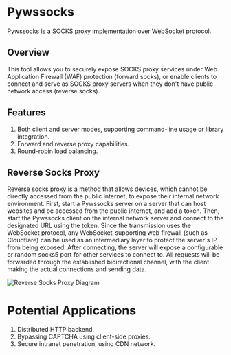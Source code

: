 # Pywssocks

Pywssocks is a SOCKS proxy implementation over WebSocket protocol.

## Overview

This tool allows you to securely expose SOCKS proxy services under Web Application Firewall (WAF) protection (forward socks), or enable clients to connect and serve as SOCKS proxy servers when they don't have public network access (reverse socks).

## Features

1. Both client and server modes, supporting command-line usage or library integration.
2. Forward and reverse proxy capabilities.
3. Round-robin load balancing.

## Reverse Socks Proxy

Reverse socks proxy is a method that allows devices, which cannot be directly accessed from the public internet, to expose their internal network environment. First, start a Pywssocks server on a server that can host websites and be accessed from the public internet, and add a token. Then, start the Pywssocks client on the internal network server and connect to the designated URL using the token. Since the transmission uses the WebSocket protocol, any WebSocket-supporting web firewall (such as Cloudflare) can be used as an intermediary layer to protect the server's IP from being exposed. After connecting, the server will expose a configurable or random socks5 port for other services to connect to. All requests will be forwarded through the established bidirectional channel, with the client making the actual connections and sending data.

![Reverse Socks Proxy Diagram](https://github.com/zetxtech/pywssocks/raw/main/images/reverse_proxy_diagram.svg)

# Potential Applications

1. Distributed HTTP backend.
2. Bypassing CAPTCHA using client-side proxies.
3. Secure intranet penetration, using CDN network.
